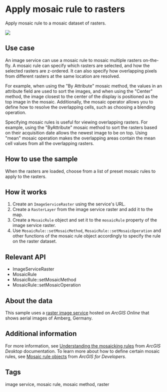 # Apply mosaic rule to rasters

Apply mosaic rule to a mosaic dataset of rasters.

![](screenshot.png)

## Use case

An image service can use a mosaic rule to mosaic multiple rasters on-the-fly. A mosaic rule can specify which rasters are selected, and how the selected rasters are z-ordered. It can also specify how overlapping pixels from different rasters at the same location are resolved.

For example, when using the "By Attribute" mosaic method, the values in an attribute field are used to sort the images, and when using the "Center" method, the image closest to the center of the display is positioned as the top image in the mosaic. Additionally, the mosaic operator allows you to define how to resolve the overlapping cells, such as choosing a blending operation.

Specifying mosaic rules is useful for viewing overlapping rasters. For example, using the "ByAttribute" mosaic method to sort the rasters based on their acquisition date allows the newest image to be on top. Using "mean" mosaic operation makes the overlapping areas contain the mean cell values from all the overlapping rasters.

## How to use the sample

When the rasters are loaded, choose from a list of preset mosaic rules to apply to the rasters.

## How it works

1. Create an `ImageServiceRaster` using the service's URL.
2. Create a `RasterLayer` from the image service raster and add it to the map.
3. Create a `MosaicRule` object and set it to the `mosaicRule` property of the image service raster.
4. Use `MosaicRule::setMosaicMethod`, `MosaicRule::setMosaicOperation` and other functions of the mosaic rule object accordingly to specify the rule on the raster dataset.

## Relevant API

* ImageServiceRaster
* MosaicRule
* MosaicRule::setMosaicMethod
* MosaicRule::setMosaicOperation

## About the data

This sample uses a [raster image service](https://sampleserver7.arcgisonline.com/arcgis/rest/services/amberg_germany/ImageServer) hosted on *ArcGIS Online* that shows aerial images of Amberg, Germany.

## Additional information

For more information, see [Understanding the mosaicking rules](https://desktop.arcgis.com/en/arcmap/latest/manage-data/raster-and-images/understanding-the-mosaicking-rules-for-a-mosaic-dataset.htm) from *ArcGIS Desktop* documentation. To learn more about how to define certain mosaic rules, see [Mosaic rule objects](https://developers.arcgis.com/documentation/common-data-types/mosaic-rules.htm) from *ArcGIS for Developers*.

## Tags

image service, mosaic rule, mosaic method, raster
